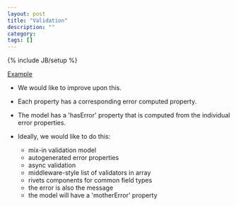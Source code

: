 ```yaml
---
layout: post
title: "Validation"
description: ""
category: 
tags: []
---
```

{% include JB/setup %}

[Example](http://solid-interactive.github.io/masseuse-examples/validation/)

* We would like to improve upon this.

* Each property has a corresponding error computed property.  

* The model has a 'hasError' property that is computed from the individual error properties.

* Ideally, we would like to do this:  
    * mix-in validation model
    * autogenerated error properties 
    * async validation
    * middleware-style list of validators in array
    * rivets components for common field types
    * the error is also the message
    * the model will have a 'motherError' property


